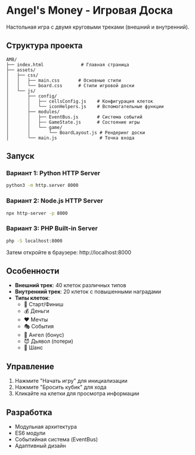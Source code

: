 # Angel's Money - Игровая Доска

Настольная игра с двумя круговыми треками (внешний и внутренний).

## Структура проекта

```
AM8/
├── index.html              # Главная страница
├── assets/
│   ├── css/
│   │   ├── main.css       # Основные стили
│   │   └── board.css      # Стили игровой доски
│   └── js/
│       ├── config/
│       │   ├── cellsConfig.js    # Конфигурация клеток
│       │   └── iconHelpers.js    # Вспомогательные функции
│       ├── modules/
│       │   ├── EventBus.js       # Система событий
│       │   ├── GameState.js      # Состояние игры
│       │   └── game/
│       │       └── BoardLayout.js # Рендеринг доски
│       └── main.js                # Точка входа
```

## Запуск

### Вариант 1: Python HTTP Server
```bash
python3 -m http.server 8000
```

### Вариант 2: Node.js HTTP Server
```bash
npx http-server -p 8000
```

### Вариант 3: PHP Built-in Server
```bash
php -S localhost:8000
```

Затем откройте в браузере: http://localhost:8000

## Особенности

- **Внешний трек**: 40 клеток различных типов
- **Внутренний трек**: 20 клеток с повышенными наградами
- **Типы клеток**:
  - 🏁 Старт/Финиш
  - 💰 Деньги
  - ❤️ Мечты
  - 🎭 События
  - 👼 Ангел (бонус)
  - 😈 Дьявол (потери)
  - 🎲 Шанс

## Управление

1. Нажмите "Начать игру" для инициализации
2. Нажмите "Бросить кубик" для хода
3. Кликайте на клетки для просмотра информации

## Разработка

- Модульная архитектура
- ES6 модули
- Событийная система (EventBus)
- Адаптивный дизайн


